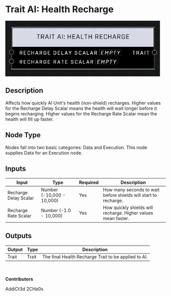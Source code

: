 # Trait AI: Health Recharge
![alt text](../../../.gitbook/assets/trait-ai-health-recharge.png)

## Description
Affects how quickly AI Unit's health (non-shield) recharges. Higher values for the Recharge Delay Scalar means the health will wait longer before it begins recharging. Higher values for the Recharge Rate Scalar mean the health will fill up faster.

## Node Type
Nodes fall into two basic categories: Data and Execution. This node supplies Data for an Execution node.

## Inputs
| Input | Type | Required | Description |
|------------------|------------------|----------|--------------------------------------------------------------|
| Recharge Delay Scalar | Number (-10,000 - 10,000) | Yes | How many seconds to wait before shields will start to recharge. |
| Recharge Rate Scalar | Number (-1.0 - 10,000) | Yes | How quickly shields will recharge. Higher values mean faster.|

## Outputs
| Output | Type | Description |
|------------------|------------------|--------------------------------------------------------------|
| Trait | Trait | The final Health Recharge Trait to be applied to AI. |

\
\
**Contributors**

AddiCt3d 2CHa0s
